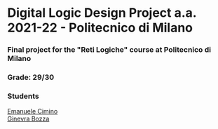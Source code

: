 # Digital Logic Design Project a.a. 2021-22 - Politecnico di Milano

### Final project for the "Reti Logiche" course at Politecnico di Milano
### Grade: 29/30
### Students
[Emanuele Cimino](https://github.com/emacimino) <br>
[Ginevra Bozza](https://github.com/ginevra-bozza)


